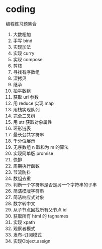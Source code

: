 # coding

编程练习题集合

1. 大数相加
2. 手写 bind
3. 实现加法
4. 实现 curry
5. 实现 compose
6. 剪枝
7. 寻找有序数组
8. 深拷贝
9. 继承
10. 拍平数组
11. 获取 url 参数
12. 用 reduce 实现 map
13. 用栈实现队列
14. 完全二叉树
15. 用 str 获取对象属性
16. 环形链表
17. 最长公共字符串
18. 千分位展示
19. 无序数组 n 取和为 m 的算法
20. 实现简单版 promise
21. 快排
22. 周期执行函数
23. 节流防抖
24. 数组去重
25. 判断一个字符串是否是另一个字符串的子串
26. 简洁模版字符串
27. 简洁响应式对象
28. 数字转中文
29. 从子节点回找所有父节点 id
30. 获取所有 html 的 tagnames
31. 实现 xpath
32. 观察者模式
33. 发布-订阅模式
34. 实现Object.assign
